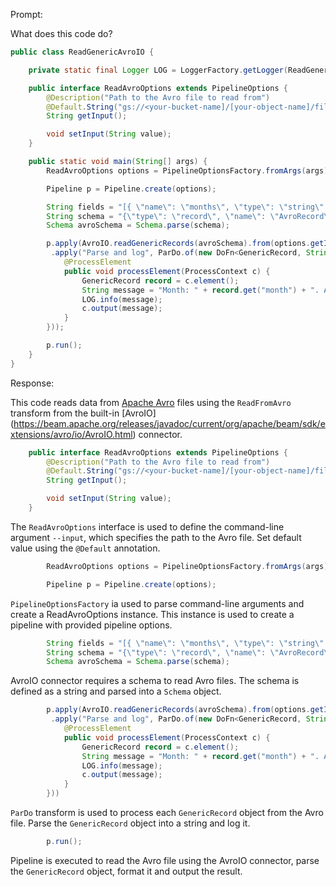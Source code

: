 Prompt:

What does this code do?

```java
public class ReadGenericAvroIO {

    private static final Logger LOG = LoggerFactory.getLogger(ReadGenericAvroIO.class);

    public interface ReadAvroOptions extends PipelineOptions {
        @Description("Path to the Avro file to read from")
        @Default.String("gs://<your-bucket-name]/[your-object-name]/filename.avro")
        String getInput();

        void setInput(String value);
    }

    public static void main(String[] args) {
        ReadAvroOptions options = PipelineOptionsFactory.fromArgs(args).withValidation().as(ReadAvroOptions.class);

        Pipeline p = Pipeline.create(options);

        String fields = "[{ \"name\": \"months\", \"type\": \"string\" }, { \"name\": \"amount\", \"type\": \"string\" }]";
        String schema = "{\"type\": \"record\", \"name\": \"AvroRecord\",\"fields\":" + fields + "}";
        Schema avroSchema = Schema.parse(schema);

        p.apply(AvroIO.readGenericRecords(avroSchema).from(options.getInput()))
         .apply("Parse and log", ParDo.of(new DoFn<GenericRecord, String>() {
            @ProcessElement
            public void processElement(ProcessContext c) {
                GenericRecord record = c.element();
                String message = "Month: " + record.get("month") + ". Amount: " + record.get("amount");
                LOG.info(message);
                c.output(message);
            }
        }));

        p.run();
    }
}
```

Response:

This code reads data from [Apache Avro](https://avro.apache.org/) files using the `ReadFromAvro` transform from the built-in [AvroIO] (https://beam.apache.org/releases/javadoc/current/org/apache/beam/sdk/extensions/avro/io/AvroIO.html) connector.

```java
    public interface ReadAvroOptions extends PipelineOptions {
        @Description("Path to the Avro file to read from")
        @Default.String("gs://<your-bucket-name]/[your-object-name]/filename.avro")
        String getInput();

        void setInput(String value);
    }
```
The `ReadAvroOptions` interface is used to define the command-line argument `--input`, which specifies the path to the Avro file. Set default value using the `@Default` annotation.

```java
        ReadAvroOptions options = PipelineOptionsFactory.fromArgs(args).withValidation().as(ReadAvroOptions.class);

        Pipeline p = Pipeline.create(options);
```
`PipelineOptionsFactory` ia used to parse command-line arguments and create a ReadAvroOptions instance. This instance is used to create a pipeline with provided pipeline options.

```java
        String fields = "[{ \"name\": \"months\", \"type\": \"string\" }, { \"name\": \"amount\", \"type\": \"string\" }]";
        String schema = "{\"type\": \"record\", \"name\": \"AvroRecord\",\"fields\":" + fields + "}";
        Schema avroSchema = Schema.parse(schema);
```
AvroIO connector requires a schema to read Avro files. The schema is defined as a string and parsed into a `Schema` object.

```java
        p.apply(AvroIO.readGenericRecords(avroSchema).from(options.getInput()))
         .apply("Parse and log", ParDo.of(new DoFn<GenericRecord, String>() {
            @ProcessElement
            public void processElement(ProcessContext c) {
                GenericRecord record = c.element();
                String message = "Month: " + record.get("month") + ". Amount: " + record.get("amount");
                LOG.info(message);
                c.output(message);
            }
        }))
```

`ParDo` transform is used to process each `GenericRecord` object from the Avro file. Parse the `GenericRecord` object into a string and log it.

```java
        p.run();
```
Pipeline is executed to read the Avro file using the AvroIO connector, parse the `GenericRecord` object, format it and output the result.

